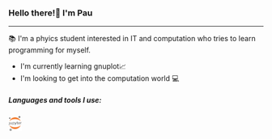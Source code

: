 ### Hello there!:wave: I'm Pau

 ___

:books: I'm a phyics student interested in IT and computation who tries to learn programming for myself.

- I'm currently learning gnuplot:chart_with_upwards_trend:
- I'm looking to get into the computation world :computer:

##### Languages and tools I use:

<img align="left" alt="Jupyter logo" width="26px" src="images\Jupyter-logo.png" />
